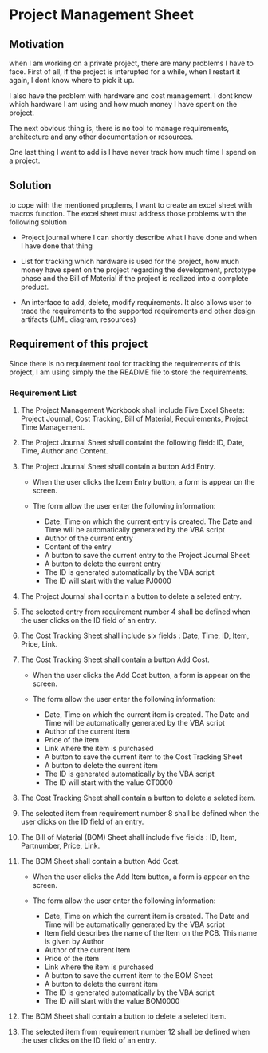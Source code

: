 # Project Management Sheet

## Motivation

when I am working on a private project, there are many problems I have to face. First of all, if the project is interupted
for a while, when I restart it again, I dont know where to pick it up.  

I also have the problem with hardware and cost management. I dont know which hardware I am using and how much money I have spent on the project.

The next obvious thing is, there is no tool to manage requirements, architecture and any other documentation or resources.

One last thing I want to add is I have never track how much time I spend on a project.

## Solution

to cope with the mentioned proplems, I want to create an excel sheet with macros function. The excel sheet must address those problems with the following solution

* Project journal where I can shortly describe what I have done and when I have done that thing

* List for tracking which hardware is used for the project, how much money have spent on the project regarding the development, prototype phase and the Bill of Material if the project is realized into a complete product.

* An interface to add, delete, modify requirements. It also allows user to trace the requirements to the supported requirements and other design artifacts (UML diagram, resources)

## Requirement of this project

Since there is no requirement tool for tracking the requirements of this project, I am using simply the the README file to store the requirements.

### Requirement List

1. The Project Management Workbook shall include Five Excel Sheets: Project Journal, Cost Tracking, Bill of Material, Requirements, Project Time Management.

2. The Project Journal Sheet shall containt the following field: ID, Date, Time, Author and Content.

3. The Project Journal Sheet shall contain a button Add Entry.
    * When the user clicks the Izem Entry button, a form is appear on the screen.

    * The form allow the user enter the following information:
        * Date, Time on which the current entry is created. The Date and Time will be automatically generated by the VBA script
        * Author of the current entry
        * Content of the entry
        * A button to save the current entry to the Project Journal Sheet
        * A button to delete the current entry
        * The ID is generated automatically by the VBA script
        * The ID will start with the value PJ0000

4. The Project Journal shall contain a button to delete a seleted entry.

5. The selected entry from requirement number 4 shall be defined when the user clicks on the ID field of an entry.

6. The Cost Tracking Sheet shall include six fields : Date, Time, ID, Item, Price, Link.

7. The Cost Tracking Sheet shall contain a button Add Cost.
    * When the user clicks the Add Cost button, a form is appear on the screen.

    * The form allow the user enter the following information:
        * Date, Time on which the current item is created. The Date and Time will be automatically generated by the VBA script
        * Author of the current item
        * Price of the item
        * Link where the item is purchased
        * A button to save the current item to the Cost Tracking Sheet
        * A button to delete the current item
        * The ID is generated automatically by the VBA script
        * The ID will start with the value CT0000

8. The Cost Tracking Sheet shall contain a button to delete a seleted item.

9. The selected item from requirement number 8 shall be defined when the user clicks on the ID field of an entry.

10. The Bill of Material (BOM) Sheet shall include five fields : ID, Item, Partnumber, Price, Link.

11. The BOM Sheet shall contain a button Add Cost.
    * When the user clicks the Add Item button, a form is appear on the screen.

    * The form allow the user enter the following information:
        * Date, Time on which the current item is created.  The Date and Time will be automatically generated by the VBA script
        * Item field describes the name of the Item on the PCB. This name is given by Author
        * Author of the current Item
        * Price of the item
        * Link where the item is purchased
        * A button to save the current item to the BOM Sheet
        * A button to delete the current item
        * The ID is generated automatically by the VBA script
        * The ID will start with the value BOM0000

12. The BOM Sheet shall contain a button to delete a seleted item.

13. The selected item from requirement number 12 shall be defined when the user clicks on the ID field of an entry.
